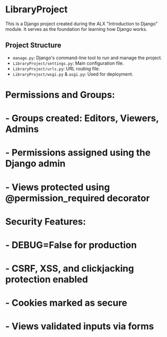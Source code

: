 # LibraryProject

This is a Django project created during the ALX "Introduction to Django" module. It serves as the foundation for learning how Django works.

##  Project Structure

- `manage.py`: Django's command-line tool to run and manage the project.
- `LibraryProject/settings.py`: Main configuration file.
- `LibraryProject/urls.py`: URL routing file.
- `LibraryProject/wsgi.py` & `asgi.py`: Used for deployment.

# Permissions and Groups:
# - Groups created: Editors, Viewers, Admins
# - Permissions assigned using the Django admin
# - Views protected using @permission_required decorator

# Security Features:
# - DEBUG=False for production
# - CSRF, XSS, and clickjacking protection enabled
# - Cookies marked as secure
# - Views validated inputs via forms
